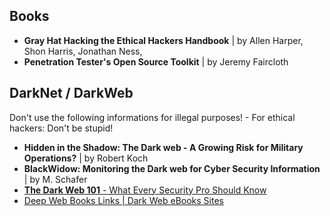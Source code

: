 ## Books

* **Gray Hat Hacking the Ethical Hackers Handbook** | by Allen Harper, Shon Harris, Jonathan Ness,
* **Penetration Tester's Open Source Toolkit** | by Jeremy Faircloth

## DarkNet / DarkWeb
Don't use the following informations for illegal purposes! - For ethical hackers: Don't be stupid!

* **Hidden in the Shadow: The Dark web - A Growing Risk for Military Operations?** | by Robert Koch
* **BlackWidow: Monitoring the Dark web for Cyber Security Information** | by M. Schafer
* [**The Dark Web 101** - What Every Security Pro Should Know](chrome-extension://oemmndcbldboiebfnladdacbdfmadadm/https://www.infosecurityeurope.com/__novadocuments/494276?v=636687367364600000)
* [Deep Web Books Links | Dark Web eBooks Sites](https://www.thedarkweblinks.com/deep-web-books-sites-links/)
